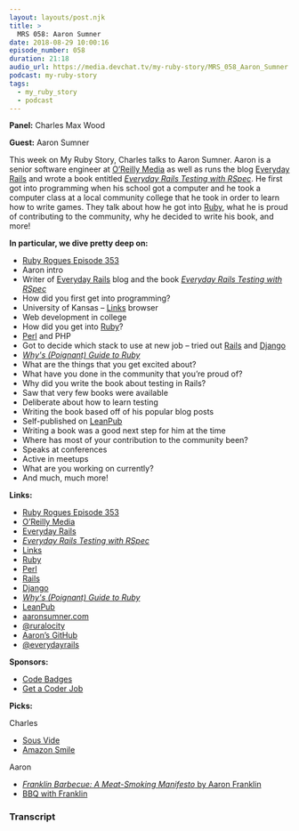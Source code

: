 ```yaml
---
layout: layouts/post.njk
title: >
  MRS 058: Aaron Sumner
date: 2018-08-29 10:00:16
episode_number: 058
duration: 21:18
audio_url: https://media.devchat.tv/my-ruby-story/MRS_058_Aaron_Sumner.mp3
podcast: my-ruby-story
tags:
  - my_ruby_story
  - podcast
---
```


**Panel:** Charles Max Wood

**Guest:** Aaron Sumner

This week on My Ruby Story, Charles talks to Aaron Sumner. Aaron is a senior software engineer at [O’Reilly Media](https://www.oreilly.com/) as well as runs the blog [Everyday Rails](https://everydayrails.com/) and wrote a book entitled [_Everyday Rails Testing with RSpec_](https://leanpub.com/everydayrailsrspec). He first got into programming when his school got a computer and he took a computer class at a local community college that he took in order to learn how to write games. They talk about how he got into [Ruby](https://www.ruby-lang.org/en/), what he is proud of contributing to the community, why he decided to write his book, and more!

**In particular, we dive pretty deep on:**

- [Ruby Rogues Episode 353](https://devchat.tv/ruby-rogues/rr-353-removing-business-logic-from-rails-controllers-with-aaron-sumner/)
- Aaron intro
- Writer of [Everyday Rails](https://everydayrails.com/) blog and the book [_Everyday Rails Testing with RSpec_](https://leanpub.com/everydayrailsrspec)
- How did you first get into programming?
- University of Kansas – [Links](<https://en.wikipedia.org/wiki/Links_(web_browser)>) browser
- Web development in college
- How did you get into [Ruby](https://www.ruby-lang.org/en/)?
- [Perl](https://www.perl.org/) and PHP
- Got to decide which stack to use at new job – tried out [Rails](https://rubyonrails.org/) and [Django](https://www.djangoproject.com/)
- [_Why's (Poignant) Guide to Ruby_](https://poignant.guide/)
- What are the things that you get excited about?
- What have you done in the community that you’re proud of?
- Why did you write the book about testing in Rails?
- Saw that very few books were available
- Deliberate about how to learn testing
- Writing the book based off of his popular blog posts
- Self-published on [LeanPub](https://leanpub.com/)
- Writing a book was a good next step for him at the time
- Where has most of your contribution to the community been?
- Speaks at conferences
- Active in meetups
- What are you working on currently?
- And much, much more!

**Links:**

- [Ruby Rogues Episode 353](https://devchat.tv/ruby-rogues/rr-353-removing-business-logic-from-rails-controllers-with-aaron-sumner/)
- [O’Reilly Media](https://www.oreilly.com/)
- [Everyday Rails](https://everydayrails.com/)
- [_Everyday Rails Testing with RSpec_](https://leanpub.com/everydayrailsrspec)
- [Links](<https://en.wikipedia.org/wiki/Links_(web_browser)>)
- [Ruby](https://www.ruby-lang.org/en/)
- [Perl](https://www.perl.org/)
- [Rails](https://rubyonrails.org/)
- [Django](https://www.djangoproject.com/)
- [_Why's (Poignant) Guide to Ruby_](https://poignant.guide/)
- [LeanPub](https://leanpub.com/)
- [aaronsumner.com](https://aaronsumner.com/)
- [@ruralocity](https://twitter.com/ruralocity?lang=en)
- [Aaron’s GitHub](https://github.com/ruralocity)
- [@everydayrails](https://twitter.com/everydayrails)

**Sponsors:**

- [Code Badges](http://codebadge.org/)
- [Get a Coder Job](http://getacoderjob.com/)

**Picks:**

Charles

- [Sous Vide](https://www.amazon.com/Anova-Culinary-Precision-Bluetooth-Included/dp/B01HHWSV1S)
- [Amazon Smile](https://smile.amazon.com/)

Aaron

- [_Franklin Barbecue: A Meat-Smoking Manifesto_ by Aaron Franklin](https://www.amazon.com/Franklin-Barbecue-Meat-Smoking-Manifesto-Aaron/dp/1607747200)
- [BBQ with Franklin](http://www.pbs.org/food/web-shows/bbq-with-franklin/)

### Transcript
